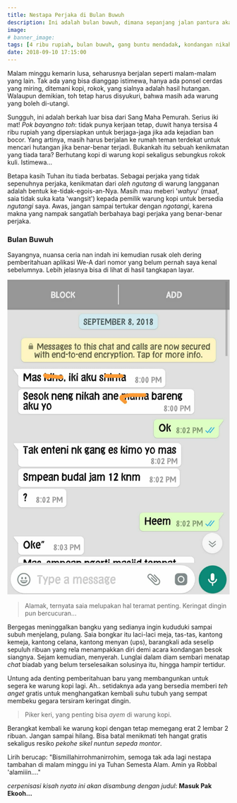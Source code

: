 ```yaml
---
title: Nestapa Perjaka di Bulan Buwuh
description: Ini adalah bulan buwuh, dimana sepanjang jalan pantura akan terlihat gang yang buntu mendadak: Resepsi, derita para perjaka.
image:
# banner_image:
tags: [4 ribu rupiah, bulan buwuh, gang buntu mendadak, kondangan nikah, whatsapp chat]
date: 2018-09-10 17:15:00
---
```


Malam minggu kemarin lusa, seharusnya berjalan seperti malam-malam yang lain. Tak ada yang bisa dianggap istimewa, hanya ada ponsel cerdas yang miring, ditemani kopi, rokok, yang sialnya adalah hasil hutangan. Walaupun demikian, toh tetap harus disyukuri, bahwa masih ada warung yang boleh di-utangi.

Sungguh, ini adalah berkah luar bisa dari Sang Maha Pemurah. Serius iki mat! _Pok bayangno toh_: tidak punya kerjaan tetap, duwit hanya tersisa 4 ribu rupiah yang dipersiapkan untuk berjaga-jaga jika ada kejadian ban bocor. Yang artinya, masih harus berjalan ke rumah teman terdekat untuk mencari hutangan jika benar-benar terjadi. Bukankah itu sebuah kenikmatan yang tiada tara? Berhutang kopi di warung kopi sekaligus sebungkus rokok kuli. Istimewa...

Betapa kasih Tuhan itu tiada berbatas. Sebagai perjaka yang tidak sepenuhnya perjaka, kenikmatan dari _oleh ngutang_ di warung langganan adalah bentuk ke-tidak-egois-an-Nya. Masih mau meberi '_wahyu_' (maaf, saia tidak suka kata 'wangsit') kepada pemilik warung kopi untuk bersedia _ngutangi_ saya. Awas, jangan sampai tertukar dengan _ngotangi_, karena makna yang nampak sangatlah berbahaya bagi perjaka yang benar-benar perjaka.

### Bulan Buwuh

Sayangnya, nuansa ceria nan indah ini kemudian rusak oleh dering pemberitahuan aplikasi We-A dari nomor yang belum pernah saya kenal sebelumnya. Lebih jelasnya bisa di lihat di hasil tangkapan layar.

![Chat WA Biadab](/images/posts/chat-wa-biadab.jpg)

> Alamak, ternyata saia melupakan hal teramat penting. Keringat dingin pun bercucuran...

Bergegas meninggalkan bangku yang sedianya ingin kududuki sampai subuh menjelang, pulang. Saia bongkar itu laci-laci meja, tas-tas, kantong kemeja, kantong celana, kantong menyan (ups), barangkali ada seselip sepuluh ribuan yang rela menampakkan diri demi acara kondangan besok siangnya. Sejam kemudian, menyerah. Lunglai dalam diam sembari menatap _chat_ biadab yang belum terselesaikan solusinya itu, hingga hampir tertidur.

Untung ada denting pemberitahuan baru yang membangunkan untuk segera ke warung kopi lagi. Ah.. setidaknya ada yang bersedia memberi _teh anget_ gratis untuk menghangatkan kembali suhu tubuh yang sempat membeku gegara tersiram keringat dingin.

> Piker keri, yang penting bisa _ayem_ di warung kopi.

Berangkat kembali ke warung kopi dengan tetap memegang erat 2 lembar 2 ribuan. Jangan sampai hilang. Bisa batal menikmati teh hangat gratis sekaligus resiko _pekohe sikel nuntun sepeda montor_.

Lirih berucap: "Bismillahirrohmanirrohim, semoga tak ada lagi nestapa tambahan di malam minggu ini ya Tuhan Semesta Alam. Amin ya Robbal 'alamiiin...."

_cerpenisasi kisah nyata ini akan disambung dengan judul_: **Masuk Pak Ekooh...**
